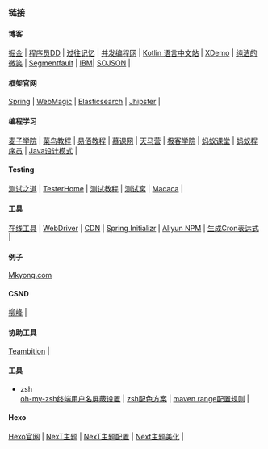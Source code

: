 ### 链接

#### 博客
[掘金](https://juejin.im/)	|
[程序员DD](http://blog.didispace.com/)	|
[过往记忆](https://www.iteblog.com/)	|
[并发编程网](http://ifeve.com/)	|
[Kotlin 语言中文站](https://www.kotlincn.net/)	|
[XDemo](http://www.xdemo.org/)	|
[纯洁的微笑](http://www.ityouknow.com/)	|
[Segmentfault](https://segmentfault.com/)	|
[IBM](https://www.ibm.com/developerworks/cn/)|
[SOJSON](http://www.sojson.com/blog/)	|

#### 框架官网
[Spring](https://spring.io/)	|
[WebMagic](http://webmagic.io/)	|
[Elasticsearch](https://www.elastic.co/guide/cn/elasticsearch/guide/current/index.html)	|
[Jhipster](http://www.jhipster.tech/)	|

#### 编程学习
[麦子学院](http://www.maiziedu.com/)	|
[菜鸟教程](http://www.runoob.com/)	|
[易佰教程](http://www.yiibai.com/)	|
[慕课网](http://www.imooc.com/)	|
[天马营](https://www.tianmaying.com/)	|
[极客学院](http://www.jikexueyuan.com/)	|
[蚂蚁课堂](http://www.itmayiedu.com/)	|
[蚂蚁程序员](http://bbs.itmayiedu.com/)	|
[Java设计模式](http://java-design-patterns.com/)	|

#### Testing
[测试之道](http://www.testtao.cn/)	|
[TesterHome](https://testerhome.com/)	|
[测试教程](http://www.testclass.net/)  |
[测试窝](https://www.testwo.com/)	|
[Macaca](https://testerhome.com/wiki/developingappium)  |

#### 工具
[在线工具](http://tool.oschina.net/)	|
[WebDriver](https://www.gitbook.com/book/easonhan007/selenium-webdriver/details)   |
[CDN](http://www.bootcdn.cn/)	|
[Spring Initializr](http://start.spring.io/)	|
[Aliyun NPM](https://npm.taobao.org/mirrors/)	|
[生成Cron表达式](http://cron.qqe2.com/)	|

#### 例子
[Mkyong.com](http://www.mkyong.com/)

#### CSND
[柳峰](http://blog.csdn.net/lyq8479/article/category/1366622/2)	|

#### 协助工具
[Teambition](https://www.teambition.com/)	|

#### 工具
* zsh <br>
[oh-my-zsh终端用户名屏蔽设置](http://blog.csdn.net/z3512498/article/details/51245853)	|
[zsh配色方案](http://www.cnblogs.com/weixuqin/p/7029177.html)	|
[maven range配置规则](http://maven.apache.org/enforcer/enforcer-rules/versionRanges.html)  |

#### Hexo
[Hexo官网](https://hexo.io/)	|
[NexT主题](https://github.com/iissnan/hexo-theme-next)	|
[NexT主题配置](http://theme-next.iissnan.com/)	|
[Next主题美化](http://shenzekun.cn/hexo%E7%9A%84next%E4%B8%BB%E9%A2%98%E4%B8%AA%E6%80%A7%E5%8C%96%E9%85%8D%E7%BD%AE%E6%95%99%E7%A8%8B.html#more)	|
